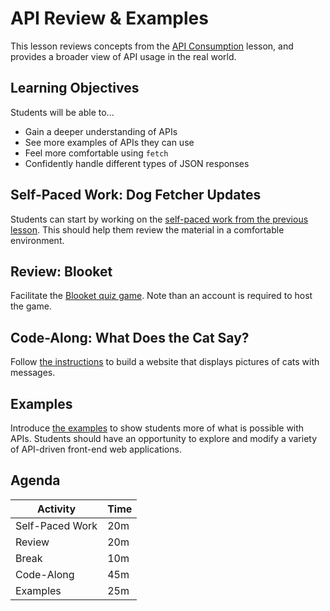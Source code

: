 # API Review & Examples
This lesson reviews concepts from the [API Consumption](../ApiConsumption/) lesson, and provides a broader view of API usage in the real world.

## Learning Objectives
Students will be able to...

- Gain a deeper understanding of APIs
- See more examples of APIs they can use
- Feel more comfortable using `fetch`
- Confidently handle different types of JSON responses

## Self-Paced Work: Dog Fetcher Updates
Students can start by working on the [self-paced work from the previous lesson](../ApiConsumption/DogFetcherSelfPacedWork.md). This should help them review the material in a comfortable environment.

## Review: Blooket
Facilitate the [Blooket quiz game](TODO). Note than an account is required to host the game.

## Code-Along: What Does the Cat Say?
Follow [the instructions](CatSayCodeAlong.md) to build a website that displays pictures of cats with messages.

## Examples
Introduce [the examples](Examples.md) to show students more of what is possible with APIs. Students should have an opportunity to explore and modify a variety of API-driven front-end web applications.

## Agenda

| Activity | Time |
|-|-|
| Self-Paced Work | 20m |
| Review | 20m |
| Break | 10m |
| Code-Along | 45m |
| Examples | 25m |
